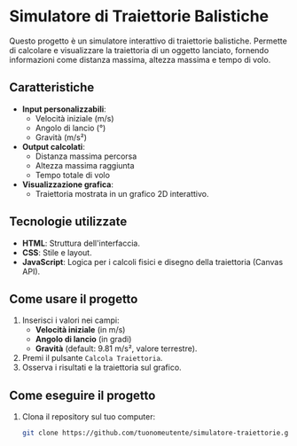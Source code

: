 # Simulatore di Traiettorie Balistiche

Questo progetto è un simulatore interattivo di traiettorie balistiche. Permette di calcolare e visualizzare la traiettoria di un oggetto lanciato, fornendo informazioni come distanza massima, altezza massima e tempo di volo.

## Caratteristiche

- **Input personalizzabili**:
  - Velocità iniziale (m/s)
  - Angolo di lancio (°)
  - Gravità (m/s²)
- **Output calcolati**:
  - Distanza massima percorsa
  - Altezza massima raggiunta
  - Tempo totale di volo
- **Visualizzazione grafica**:
  - Traiettoria mostrata in un grafico 2D interattivo.

## Tecnologie utilizzate

- **HTML**: Struttura dell'interfaccia.
- **CSS**: Stile e layout.
- **JavaScript**: Logica per i calcoli fisici e disegno della traiettoria (Canvas API).

## Come usare il progetto

1. Inserisci i valori nei campi:
   - **Velocità iniziale** (in m/s)
   - **Angolo di lancio** (in gradi)
   - **Gravità** (default: 9.81 m/s², valore terrestre).
2. Premi il pulsante `Calcola Traiettoria`.
3. Osserva i risultati e la traiettoria sul grafico.

## Come eseguire il progetto

1. Clona il repository sul tuo computer:
   ```bash
   git clone https://github.com/tuonomeutente/simulatore-traiettorie.git
